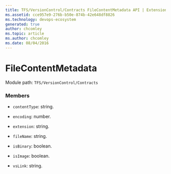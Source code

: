 ```yaml
---
title: TFS/VersionControl/Contracts FileContentMetadata API | Extensions for Azure DevOps Services
ms.assetid: cce957e9-276b-b50e-874b-42e648df8826
ms.technology: devops-ecosystem
generated: true
author: chcomley
ms.topic: article
ms.author: chcomley
ms.date: 08/04/2016
---
```


# FileContentMetadata

Module path: `TFS/VersionControl/Contracts`

### Members

- `contentType`: string.

- `encoding`: number.

- `extension`: string.

- `fileName`: string.

- `isBinary`: boolean.

- `isImage`: boolean.

- `vsLink`: string.
